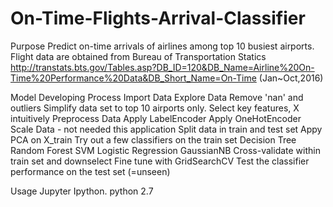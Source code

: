 # On-Time-Flights-Arrival-Classifier

Purpose
Predict on-time arrivals of airlines among top 10 busiest airports.  Flight data are obtained from Bureau of Transportation Statics http://transtats.bts.gov/Tables.asp?DB_ID=120&DB_Name=Airline%20On-Time%20Performance%20Data&DB_Short_Name=On-Time (Jan~Oct,2016)

Model Developing Process
Import Data
Explore Data
   Remove 'nan' and outliers
   Simplify data set to top 10 airports only.
   Select key features, X intuitively
Preprocess Data
  Apply LabelEncoder
  Apply OneHotEncoder
  Scale Data - not needed this application 
Split data in train and test set
  Appy PCA on X_train
Try out a few classifiers on the train set
  Decision Tree
  Random Forest
  SVM
  Logistic Regression
  GaussianNB
Cross-validate within train set and downselect
Fine tune with GridSearchCV
Test the classifier performance on the test set (=unseen)

Usage
Jupyter Ipython.
python 2.7
